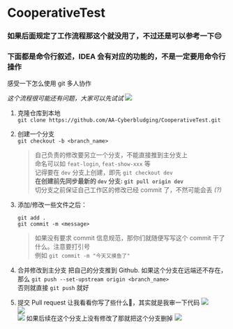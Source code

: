 # CooperativeTest
### 如果后面规定了工作流程那这个就没用了，不过还是可以参考一下😔
### 下面都是命令行叙述，IDEA 会有对应的功能的，不是一定要用命令行操作
感受一下怎么使用 git 多人协作

*这个流程很可能还有问题，大家可以先试试*
![](https://s2.loli.net/2023/07/13/ju8KWYXmpkATEw4.gif)

1. 克隆仓库到本地  
   `git clone https://github.com/AA-Cyberbludging/CooperativeTest.git`

2. 创建一个分支  
   `git checkout -b <branch_name>`
   > 自己负责的修改要另立一个分支，不能直接推到主分支上  
   > 命名可以如 `feat-login`, `feat-show-xxx` 等  
   > 记得要在 `dev` 分支上创建，即先 `git checkout dev`  
   > **在创建前先同步最新的 `dev` 分支: `git pull origin dev`**  
   > 切分支之前保证自己工作区的修改已经 commit 了，不然可能会丢 *(?)*
  
3. 添加/修改一些文件之后：

   `git add .`  
   `git commit -m <message>`
   > 如果没有要求 commit 信息规范，那你们就随便写写这个 commit 干了什么。注意要打引号  
   > 例如 `git commit -m "今天又摸鱼了"`

4. 合并修改到主分支
   把自己的分支推到 Github. 如果这个分支在远端还不存在，那么
   `git push --set-upstream origin <branch_name>`  
   否则就直接 `git push` 就好

5. 提交 Pull request
   让我看看你写了些什么👀，其实就是我审一下代码
   ![](https://s2.loli.net/2023/07/13/hKS6mU4BYGpfJOu.png)  
   ![](https://s2.loli.net/2023/07/13/E8o4D7VBrGujaCA.png)  
   ![](https://s2.loli.net/2023/07/13/LD8mSMHatGCRK1b.png)
   如果后续在这个分支上没有修改了那就把这个分支删掉
   ![](https://s2.loli.net/2023/07/13/F7YAviQpWoUmalJ.png)
